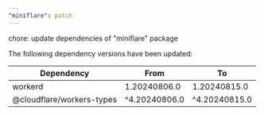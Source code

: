 ```yaml
---
"miniflare": patch
---
```


chore: update dependencies of "miniflare" package

The following dependency versions have been updated:

| Dependency                | From          | To            |
| ------------------------- | ------------- | ------------- |
| workerd                   | 1.20240806.0  | 1.20240815.0  |
| @cloudflare/workers-types | ^4.20240806.0 | ^4.20240815.0 |
